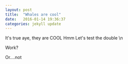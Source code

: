 ```yaml
---
layout: post
title:  "Whales are cool"
date:   2016-01-14 19:36:37
categories: jekyll update
---
```



It's true aye, they are COOL
Hmm
Let's test the double \n

Work?


Or....not